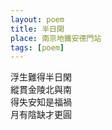 ```yaml
---
layout: poem
title: 半日閑
place: 南京地鐵安德門站
tags: [poem]
---
```


浮生難得半日閑    
縱貫金陵北與南    
得失安知是福禍    
月有陰缺才更圓    
